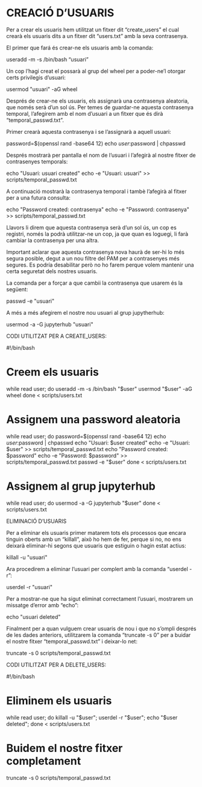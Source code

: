 # CREACIÓ D’USUARIS

Per a crear els usuaris hem utilitzat un fitxer dit “create_users” el cual crearà els usuaris dits a un fitxer dit “users.txt” amb la seva contrasenya.

El primer que fará és crear-ne els usuaris amb la comanda:

useradd -m -s /bin/bash “usuari”

Un cop l’hagi creat el possarà al grup del wheel per a poder-ne’l otorgar certs privilegis d’usuari:

usermod "usuari" -aG wheel

Després de crear-ne els usuaris, els assignarà una contrasenya aleatoria, que només serà d’un sol ús. Per temes de guardar-ne aquesta contrasenya temporal, l’afegirem amb el nom d’usuari a un fitxer que és dirà “temporal_passwd.txt”.

Primer crearà aquesta contrasenya i se l’assignarà a aquell usuari:

password=$(openssl rand -base64 12)
echo $user:$password | chpasswd

Després mostrarà per pantalla el nom de l’usuari i l’afegirà al nostre fitxer de contrasenyes temporals:

echo "Usuari: usuari created"
echo -e "Usuari: usuari" >> scripts/temporal_passwd.txt

A continuació mostrarà la contrasenya temporal i tambè l’afegirà al fitxer per a una futura consulta:

echo "Password created: contrasenya"
echo -e "Password: contrasenya" >> scripts/temporal_passwd.txt

Llavors li direm que aquesta contrasenya serà d’un sol ús, un cop es registri, només la podrà utilitzar-ne un cop, ja que quan es loguegi, li farà cambiar la contrasenya per una altra.

Important aclarar que aquesta contrasenya nova haurà de ser-hi lo més segura posible, degut a un nou filtre del PAM per a contrasenyes més segures. Es podría desabilitar però no ho farem perque volem mantenir una certa seguretat dels nostres usuaris.

La comanda per a forçar a que cambii la contrasenya que usarem és la següent:

passwd -e "usuari"

A més a més afegirem el nostre nou usuari al grup jupytherhub:

usermod -a -G jupyterhub "usuari"

CODI UTILITZAT PER A CREATE_USERS:

#!/bin/bash

# Creem els usuaris
while read user; do
        useradd -m -s /bin/bash "$user"
        usermod "$user" -aG wheel
done < scripts/users.txt

# Assignem una password aleatoria
while read user; do
    password=$(openssl rand -base64 12)
    echo $user:$password | chpasswd
    echo "Usuari: $user created"
    echo -e "Usuari: $user" >> scripts/temporal_passwd.txt
    echo "Password created: $password"
    echo -e "Password: $password" >> scripts/temporal_passwd.txt
    passwd -e "$user"
done < scripts/users.txt

# Assignem al grup jupyterhub
while read user; do
    usermod -a -G jupyterhub "$user"
done < scripts/users.txt

ELIMINACIÓ D’USUARIS

Per a eliminar els usuaris primer matarem tots els processos que encara tinguin oberts amb un “killall”, això ho hem de fer, perque si no, no ens deixarà eliminar-hi segons que usuaris que estiguin o hagin estat actius:

killall -u "usuari"

Ara procedirem a eliminar l’usuari per complert amb la comanda “userdel -r”:

userdel -r "usuari"

Per a mostrar-ne que ha sigut eliminat correctament l’usuari, mostrarem un missatge d’error amb “echo”:

echo "usuari deleted"

Finalment per a quan vulguem crear usuaris de nou i que no s’ompli després de les dades anteriors, utilitzarem la comanda “truncate -s 0” per a buidar el nostre fitxer “temporal_passwd.txt” i deixar-lo net:

truncate -s 0 scripts/temporal_passwd.txt

CODI UTILITZAT PER A DELETE_USERS:

#!/bin/bash

# Eliminem els usuaris
while read user; do
    killall -u "$user";
    userdel -r "$user";
    echo "$user deleted";
done < scripts/users.txt

# Buidem el nostre fitxer completament
truncate -s 0 scripts/temporal_passwd.txt


